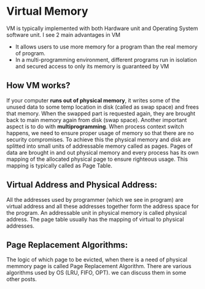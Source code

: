 Virtual Memory
==============
VM is typically implemented with both Hardware unit and Operating System software unit.
I see 2 main advantages in VM
- It allows users to use more memory for a program than the real memory of program.
- In a multi-programming environment, different programs run in isolation and secured access to only its memory is guaranteed by VM

## How VM works?
If your computer **runs out of physical memory**, it writes some of the unused data to some temp location in disk (called as swap space) and frees that memory. 
When the swapped part is requested again, they are brought back to main memory again from disk (swap space). 
Another important aspect is to do with **multiprogramming**. 
When process context switch happens, we need to ensure proper usage of memory so that there are no security compromises. 
To achieve this the physical memory and disk are splitted into small units of addressable memory called as pages. 
Pages of data are brought in and out physical memory and every process has its own mapping of the allocated physical page to ensure righteous usage. 
This mapping is typically called as Page Table.

## Virtual Address and Physical Address:
All the addresses used by programmer (which we see in program) are virtual address and all these addresses together form the address space for the program.
An addressable unit in physical memory is called physical address. The page table usually has the mapping of virtual to physical addresses. 

## Page Replacement Algorithms:
The logic of which page to be evicted, when there is a need of physical memmory page is called Page Replacement Algorithm. 
There are various algorithms used by OS (LRU, FIFO, OPT). we can discuss them in some other posts.
